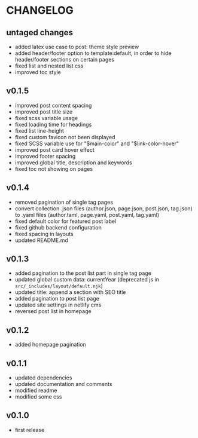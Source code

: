 # CHANGELOG

## untaged changes
* added latex use case to post: theme style preview
* added header/footer option to template:default, in order to hide header/footer sections on certain pages
* fixed list and nested list css
* improved toc style
## v0.1.5
* improved post content spacing
* improved post title size
* fixed scss variable usage
* fixed loading time for headings
* fixed list line-height
* fixed custom favicon not been displayed
* fixed SCSS variable use for "\$main-color" and "\$link-color-hover"
* improved post card hover effect
* improved footer spacing
* improved global title, description and keywords
* fixed toc not showing on pages
## v0.1.4
* removed pagination of single tag pages
* convert collection .json files (author.json, page.json, post.json, tag.json) to .yaml files (author.taml, page.yaml, post.yaml, tag.yaml)
* fixed default color for featured post label
* fixed github backend configuration
* fixed spacing in layouts
* updated README.md
## v0.1.3
* added pagination to the post list part in single tag page
* updated global custom data: currentYear (deprecated js in `src/_includes/layout/default.njk`)
* updated title: append a section with SEO title
* added pagination to post list page
* updated site settings in netlify cms
* reversed post list in homepage
## v0.1.2
* added homepage pagination
## v0.1.1
* updated dependencies
* updated documentation and comments
* modified readme
* modified some css
## v0.1.0
* first release
